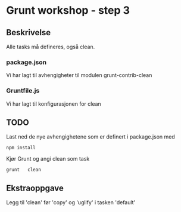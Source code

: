 # Grunt workshop - step 3

## Beskrivelse

Alle tasks må defineres, også clean.

### package.json
Vi har lagt til avhengigheter til modulen grunt-contrib-clean

### Gruntfile.js
Vi har lagt til konfigurasjonen for clean

## TODO

Last ned de nye avhengighetene som er definert i package.json med

	npm install

Kjør Grunt og angi clean som task
	
	grunt	clean

## Ekstraoppgave

Legg til 'clean' før 'copy' og 'uglify' i tasken 'default'